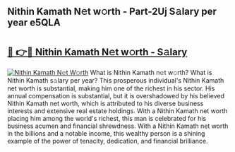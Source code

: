 ## Nithin Kamath N𝚎t w𝚘rth - Part-2Uj S𝚊lary per year e5QLA

# <h2><a href="http://gc56yv6.nevu.top/?p=Nithin+Kamath">🔗 👉🔴 Nithin Kamath N𝚎t w𝚘rth - S𝚊lary</a></h2>

[![Nithin Kamath N𝚎t W𝚘rth](https://i.imgur.com/Oavwk0R.jpeg)](http://gc56yv6.nevu.top/?p=Nithin+Kamath)
What is Nithin Kamath n𝚎t w𝚘rth? What is Nithin Kamath s𝚊lary per year?
This prosperous individual's Nithin Kamath net worth is substantial, making him one of the richest in his sector. His annual compensation is substantial, but it is overshadowed by his believed Nithin Kamath net worth, which is attributed to his diverse business interests and extensive real estate holdings. With a Nithin Kamath net worth placing him among the world's richest, this man is celebrated for his business acumen and financial shrewdness. With a Nithin Kamath net worth in the billions and a notable income, this wealthy person is a shining example of the power of tenacity, dedication, and financial brilliance.
